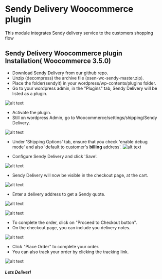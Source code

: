 # Sendy Delivery Woocommerce plugin
This module integrates Sendy delivery service to the customers shopping flow
 
## Sendy Delivery Woocommerce plugin Installation( Woocommerce 3.5.0)
 - Download Sendy Delivery from our github repo.
 - Unzip (decompress) the archive file (osen-wc-sendy-master.zip).
 - Place the folder(sendyit) in your wordpress/wp-contents/plugins folder.
 - Go to your wordpress admin, in the "Plugins" tab, Sendy Delivery will be listed as a plugin.
 
  ![alt text](https://raw.githubusercontent.com/sendyit/woocommerce/master/sendy-api/images/activate.png)
  
  
 - Activate the plugin.
 - Still on wordpress Admin, go to Woocommerce/settings/shipping/Sendy Delivery.
 
  ![alt text](https://raw.githubusercontent.com/sendyit/woocommerce/master/sendy-api/images/options.png)
  
 -  Under 'Shipping Options' tab, ensure that you check 'enable debug mode' and also 'default to customer's <b>billing</b> address'.
   ![alt text](https://raw.githubusercontent.com/sendyit/woocommerce/master/sendy-api/images/debug.png)

 - Configure Sendy Delivery and click 'Save'.
 
  ![alt text](https://raw.githubusercontent.com/sendyit/woocommerce/master/sendy-api/images/configure.png)
  
 - Sendy Delivery will now be visible in the checkout page, at the cart.
 
  ![alt text](https://raw.githubusercontent.com/sendyit/woocommerce/master/sendy-api/images/checkout.png)
  
 - Enter a delivery address to get a Sendy quote.
 
  ![alt text](https://raw.githubusercontent.com/sendyit/woocommerce/master/sendy-api/images/pricing.png)
  
  ![alt text](https://raw.githubusercontent.com/sendyit/woocommerce/master/sendy-api/images/shipping_set.png)
  
 - To complete the order, click on "Proceed to Checkout button".
 - On the checkout page, you can include you delivery notes.
 
  ![alt text](https://raw.githubusercontent.com/sendyit/woocommerce/master/sendy-api/images/note.png)
  
 - Click "Place Order" to complete your order.
 - You can also track your order by clicking the tracking link.
 
  ![alt text](https://raw.githubusercontent.com/sendyit/woocommerce/master/sendy-api/images/track.png)
 
 
##### Lets Deliver!
